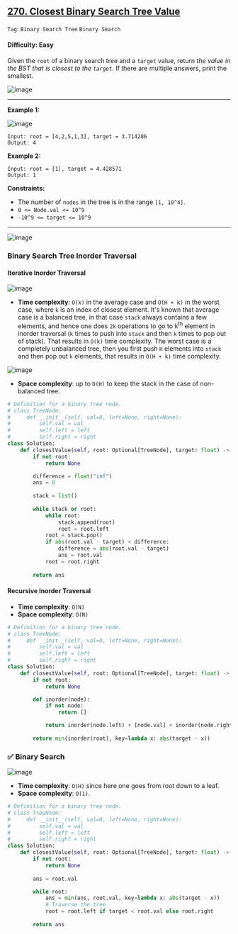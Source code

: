 ## [270. Closest Binary Search Tree Value](https://leetcode.com/problems/closest-binary-search-tree-value)

```Tag```: ```Binary Search Tree``` ```Binary Search```

#### Difficulty: Easy

Given the ```root``` of a binary search tree and a ```target``` value, return _the value in the BST that is closest to the ```target```_. If there are multiple answers, print the smallest.

![image](https://user-images.githubusercontent.com/35042430/230703768-0bbc7309-fa3b-484b-974d-7ffd53db6527.png)

---

__Example 1:__

![image](https://assets.leetcode.com/uploads/2021/03/12/closest1-1-tree.jpg)
```
Input: root = [4,2,5,1,3], target = 3.714286
Output: 4
```

__Example 2:__
```
Input: root = [1], target = 4.428571
Output: 1
```

__Constraints:__

- The number of ```nodes``` in the tree is in the range ```[1, 10^4]```.
- ```0 <= Node.val <= 10^9```
- ```-10^9 <= target <= 10^9```

---

![image](https://leetcode.com/problems/closest-binary-search-tree-value/Figures/270/dummy.png)

### Binary Search Tree Inorder Traversal

#### Iterative Inorder Traversal

![image](https://leetcode.com/problems/closest-binary-search-tree-value/Figures/270/iteration.png)

- __Time complexity__: ```O(k)``` in the average case and ```O(H + k)``` in the worst case, where ```k``` is an index of closest element. It's known that average case is a balanced tree, in that case ```stack``` always contains a few elements, and hence one does ```2k``` operations to go to k<sup>th</sup> element in inorder traversal (```k``` times to push into ```stack``` and then ```k``` times to pop out of stack). That results in ```O(k)``` time complexity. The worst case is a completely unbalanced tree, then you first push ```H``` elements into ```stack``` and then pop out ```k``` elements, that results in ```O(H + k)``` time complexity.

![image](https://leetcode.com/problems/closest-binary-search-tree-value/Figures/270/unbalanced.png)

- __Space complexity__: up to ```O(H)``` to keep the stack in the case of non-balanced tree.

```Python
# Definition for a binary tree node.
# class TreeNode:
#     def __init__(self, val=0, left=None, right=None):
#         self.val = val
#         self.left = left
#         self.right = right
class Solution:
    def closestValue(self, root: Optional[TreeNode], target: float) -> int:
        if not root:
            return None

        difference = float("inf")
        ans = 0
        
        stack = list()
        
        while stack or root:
            while root:
                stack.append(root)
                root = root.left
            root = stack.pop()
            if abs(root.val - target) < difference:
                difference = abs(root.val - target)
                ans = root.val
            root = root.right
        
        return ans
```

#### Recursive Inorder Traversal

- __Time complexity__: ```O(N)```
- __Space complexity__: ```O(N)```

```Python
# Definition for a binary tree node.
# class TreeNode:
#     def __init__(self, val=0, left=None, right=None):
#         self.val = val
#         self.left = left
#         self.right = right
class Solution:
    def closestValue(self, root: Optional[TreeNode], target: float) -> int:
        if not root:
            return None

        def inorder(node):
            if not node:
                return []

            return inorder(node.left) + [node.val] + inorder(node.right)
        
        return min(inorder(root), key=lambda x: abs(target - x))
```

### ✅ Binary Search

![image](https://leetcode.com/problems/closest-binary-search-tree-value/Figures/270/binary.png)

- __Time complexity__: ```O(H)``` since here one goes from root down to a leaf.
- __Space complexity__: ```O(1)```.

```Python
# Definition for a binary tree node.
# class TreeNode:
#     def __init__(self, val=0, left=None, right=None):
#         self.val = val
#         self.left = left
#         self.right = right
class Solution:
    def closestValue(self, root: Optional[TreeNode], target: float) -> int:
        if not root:
            return None
        
        ans = root.val

        while root:
            ans = min(ans, root.val, key=lambda x: abs(target - x))
            # Traverse the tree
            root = root.left if target < root.val else root.right
        
        return ans
```
